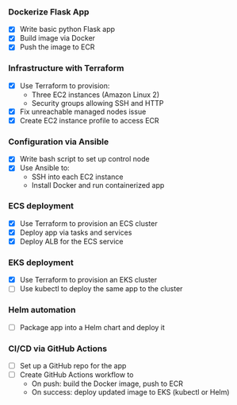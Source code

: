 
### Dockerize Flask App
- [x] Write basic python Flask app
- [x] Build image via Docker
- [x] Push the image to ECR

### Infrastructure with Terraform
- [x] Use Terraform to provision:
    - Three EC2 instances (Amazon Linux 2)
    - Security groups allowing SSH and HTTP
- [x] Fix unreachable managed nodes issue
- [x] Create EC2 instance profile to access ECR

### Configuration via Ansible
- [x] Write bash script to set up control node
- [x] Use Ansible to:
    - SSH into each EC2 instance
    - Install Docker and run containerized app

### ECS deployment
- [x] Use Terraform to provision an ECS cluster
- [x] Deploy app via tasks and services
- [x] Deploy ALB for the ECS service

### EKS deployment
- [x] Use Terraform to provision an EKS cluster
- [ ] Use kubectl to deploy the same app to the cluster

### Helm automation
- [ ] Package app into a Helm chart and deploy it

### CI/CD via GitHub Actions
- [ ] Set up a GitHub repo for the app
- [ ] Create GitHub Actions workflow to
    - On push: build the Docker image, push to ECR
    - On success: deploy updated image to EKS (kubectl or Helm)